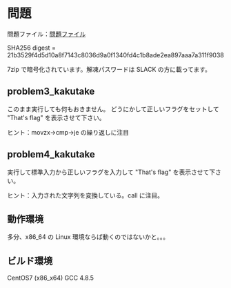 # 問題

問題ファイル：[問題ファイル](https://github.com/bunji2/studyofctf/raw/master/problems.7z)

SHA256 digest = 21b3529f4d5d10a8f7143c8036d9a0f1340fd4c1b8ade2ea897aaa7a311f9038

7zip で暗号化されています。解凍パスワードは SLACK の方に載ってます。

## problem3_kakutake

このまま実行しても何もおきません。
どうにかして正しいフラグをセットして "That's flag" を表示させて下さい。

ヒント：movzx→cmp→je の繰り返しに注目

## problem4_kakutake

実行して標準入力から正しいフラグを入力して "That's flag" を表示させて下さい。

ヒント：入力された文字列を変換している。call に注目。

## 動作環境

多分、x86_64 の Linux 環境ならば動くのではないかと。。。

## ビルド環境

CentOS7 (x86_x64)
GCC 4.8.5
